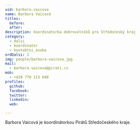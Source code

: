 ```yaml
---
uid: barbora.vaicova
name: Barbora Vaicová
titles:
  before: 
  after:
description: koordinátorka dobrovolníků pro Středočeský kraj
category:
  - dalsi
  - koordinator
  - kontaktni_osoba
ordDalsi: 2
img: people/barbora-vaicova.jpg
mail:
  - barbora.vaicova@pirati.cz
mob:
  - +420 770 113 640
profiles:
  github:
  facebook:
  twitter: 
  linkedin: 
  web: 

---
```

Barbora Vaicová je koordinátorkou Pirátů Středočeského kraje.
